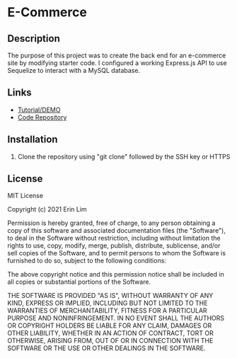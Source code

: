 # E-Commerce

## Description

The purpose of this project was to create the back end for an e-commerce site by modifying starter code. I configured a working Express.js API to use Sequelize to interact with a MySQL database. 

## Links
- [Tutorial/DEMO](https://drive.google.com/file/d/1uBuIxFkUCrSrn8qRRU-vab-CgIa4gPK6/view)
- [Code Repository](https://github.com/erinlim2001/E-Commerce)

## Installation

1. Clone the repository using "git clone" followed by the SSH key or HTTPS 

## License

MIT License

Copyright (c) 2021 Erin Lim

Permission is hereby granted, free of charge, to any person obtaining a copy
of this software and associated documentation files (the "Software"), to deal
in the Software without restriction, including without limitation the rights
to use, copy, modify, merge, publish, distribute, sublicense, and/or sell
copies of the Software, and to permit persons to whom the Software is
furnished to do so, subject to the following conditions:

The above copyright notice and this permission notice shall be included in all
copies or substantial portions of the Software.

THE SOFTWARE IS PROVIDED "AS IS", WITHOUT WARRANTY OF ANY KIND, EXPRESS OR
IMPLIED, INCLUDING BUT NOT LIMITED TO THE WARRANTIES OF MERCHANTABILITY,
FITNESS FOR A PARTICULAR PURPOSE AND NONINFRINGEMENT. IN NO EVENT SHALL THE
AUTHORS OR COPYRIGHT HOLDERS BE LIABLE FOR ANY CLAIM, DAMAGES OR OTHER
LIABILITY, WHETHER IN AN ACTION OF CONTRACT, TORT OR OTHERWISE, ARISING FROM,
OUT OF OR IN CONNECTION WITH THE SOFTWARE OR THE USE OR OTHER DEALINGS IN THE
SOFTWARE.
